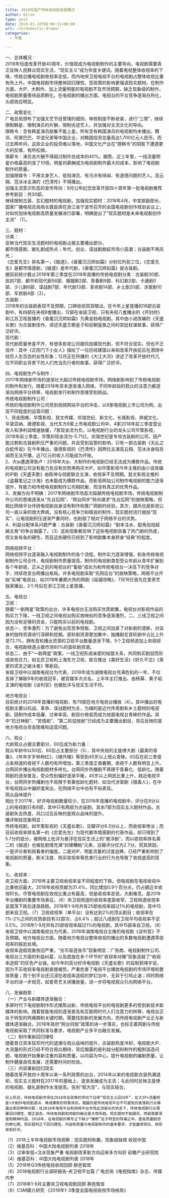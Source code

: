 ```yaml
---
title: 2018年国产传统电视剧发展概况
author: Qiran
type: post
date: 2019-01-18T08:00:51+00:00
url: /zh/domestic-drama/
categories:
  - 传播

---
```

一、总体概况：  
2018年恰逢改革开放40周年，价值观成为电视剧制作的主要导向，电视剧需要真正反映人民群众现实生活，“现实主义”成为年度关键词。随着电视整体收视率的下降，传统台播电视剧收视率走低，而内地央卫视电视平台的电视剧占整体收视比重有所上升。中国电视剧市场整体回归理性，受政策的影响更强调现实题材。在制作方面，大IP、大制作、加上流量明星的电视剧不及市场预期，缺乏现象级的制作，电视剧质量需待品质孵化。在电视剧的播出方面，电视台的平台竞争逐渐白热化，头部效应明显。

二、政策变化：  
广电总局颁布了加强文艺节目管理的细则，审核制度不断收紧，进行“三限”，继续限制韩星、限制演员的片酬，限制劣迹艺人，并加强对主流文化的导向。  
限韩令：含有韩星演员剧集不能上星。所有含有韩国演员的电视剧均未播出。腾讯、阿里巴巴、华谊兄弟等中国企业，对韩国投资总量高达1,700亿元人民币。而过去两年间，这些企业的投资难以落地，中国文化产业在“限韩令”的阴影下遭遇更大的反噬，有所松绑。  
限薪令：演员总片酬不得超过制作总成本的40%。据悉，近三年里，一线流量明星价格最高的涨了10倍，明星的薪酬成为电视剧制作最大的成本，影响了电视剧制作的质量。  
加强限娱令：不用文身艺人、低俗演员、有污点有绯闻、有道德问题的艺人。高云翔、范冰冰主演的《巴清传》不得播出。  
加强主流意识形态的宣传导向：9月公布纪念改革开放四十周年第一批电视剧推荐参考剧目：共30部。  
继续限制古装、玄幻题材的电视剧，加强现实题材：2018年4月，中宣部副部长、国家广播电视总局局长聂辰席在浙江省宁波市召开的全国电视剧创作规划会议上，对如何加快电视剧高质量发展进行部署，明确提出了“现实题材是未来电视剧创作主流” （1）。

三、题材：  
分类：  
反映当代现实生活题材的电视剧占据主要播出部分。  
都市情感剧、献礼剧成热点；年代、创业、谍战剧掀起市场小高潮；古装剧不再风光；  
《恋爱先生》排名第一，《娘道》，《香蜜沉沉烬如霜》分别位列前三位，《恋爱先生》是都市情感剧，《娘道》是年代剧，《香蜜沉沉烬如霜》是古装剧。  
据目前统计截止2018年第三季度在2018年首播的传统电视剧分类：古装剧30部、民初7部、都市和现代剧56部、婚姻剧2部、青春剧9部、科幻剧2部、卡通剧0部、少儿剧6部、谍战剧7部、年代剧13部、革命剧14部、乡土剧20部、涉案剧10部、军旅剧4部（2）。  
古装剧：  
2018年的古装剧表现不及预期，口碑收视双双暗淡。在今年上星首播的16部古装剧中，有四部在央视8套播出，12部在省级卫视，只有央视八套播出的《开封府》和江苏卫视首播的《香蜜沉沉烬如霜》为黄金档电视剧。其中由小说改编的《天盛长歌》为古装剧佳作，讲述天盛王朝皇子和前朝皇族之间的宫廷权谋故事，获得广泛好评。  
现代剧：  
现代剧质量参差不齐，有很多影视公司跟风拍摄现代剧，但不符合现实。但也不乏佳作：其中《正阳门下小女人》描绘了一位历经建国以来和改革开放前后在酒馆中经历人生百态的女性形象；12月正在热播的《大江大河》讲述了改革开放时代几位不同职业背景下的人们充当先行者的故事，获得广泛好评。

四、电视剧生产与制作：  
2017年网络剧市场的逐渐壮大超过传统电视剧市场，网络剧影响到了传统电视剧的制作和发行。随着2018年资本逐渐涌入网络，不同年龄段的观众的注意力都逐渐向网络平台转移，电视剧发行和制作思维受到挑战。  
传统电视剧制作公司：  
传统的电视剧制作公司受到视频网站平台的冲击，以9家电视剧上市公司为例，出现不同程度的运营问题：  
1、资金困难。华策影视、慈文传媒、欢瑞世纪、新文化、长城影视、骅威文化、华录百纳、唐德影视、当代东方9家上市电视剧公司中，4家2018年前三季度营业收入和净利润增速放缓，7家现金流为负。以电视剧行业的龙头公司华策影视，2018年前三季度，华策的现金流为-5.71亿。欢瑞世纪是专攻古装剧的公司，因产能过剩和古装剧积压严重的问题，并且受到监管的影响，只有一部古装剧《天乩之白蛇传说》在今年播出。唐德影视的《巴清传》因两位主演高云翔、范冰冰身陷丑闻而无法开播，近7亿元的收入可能成为坏账。  
2、大ip遭遇滑铁卢：2018年大ip、大制作的电视剧已经无法成为爆款作品。传统的电视剧公司没有能力也没有优势再购买大IP，如华策影视今年主推的由小说改编的IP剧《天盛天歌》由陈坤与倪妮联合主演，收视率不及预期。慈文影视主推的《盗墓笔记之沙海》也未能成为爆款作品。而影音网站公司制作电视剧的能力逐渐提升，有能力和传统电视剧制作公司相抗衡，而没有真正的优秀作品。  
3、发展方向不明确：2017年网络剧市场首次超越传统电视剧市场，传统电视剧制作公司的思维逐渐从“先台后网”、“网台同步”转向谋求“先台后网”的放映策略，但相比网络平台传统电视剧自身没有制作和推广网剧的经验。其次，跟风也是影视公司一直以来的很大弊病，没有核心竞争力和精良的制作，现实题材流行就拍“现实”，让电视剧积压逐渐严重同时，也削弱了相对于网络平台的优势。  
4、利益分配体系问题严重：古装剧《香蜜沉沉烬如霜》“剧本注水、配角加戏超越主角”的争议揭露了。（3）这些现象都反映了这些电视剧具备了热门剧的热度，但又各有各的硬伤，而且这些硬伤已经到了影响剧集本身跻身“经典”的程度。

网络视频平台：  
网络视频平台逐渐融入电视剧制作的各个流程，制作实力逐渐增强，和各传统电视剧制作公司合作，电视剧制作质量提高，制作的电视剧类型受众年龄从青年扩展到各个年龄层，正从之前的电视台的“备胎”成长为和传统电视台一决高下的竞争对手，持续改变台网播出格局。许多电视剧采取“先网后台”的放映策略，网络平台开始“反哺”电视台。如2018年暑期大热的网剧《延禧攻略》，7月19日首先在爱奇艺独家播出，2个月后在浙江卫视上星首播。

五、电视台：  
卫视：  
随着“一剧两星”政策的出台，许多电视台无法购买优质剧集，电视台对影视作品的购买力下降，一线卫视之间电视台购买放映权的竞争逐渐激烈，二、三线卫视之间因为没有足够的资金，只能购买以前的电视剧。  
状态一、竞争激烈：为了避免出现竞争短板，卫视之间加紧了对新剧的垄断，对自身的独特资源进行深耕和挖掘。首轮剧资源更加集中，独播剧在首轮剧中占比上升至72.1%，拥有首轮播出资源的卫视平台数量逐渐下降，5个卫视频道加上央视综合、电视剧频道占据市场80%的首轮剧资源。  
状态二、由于“一剧两星”政策，一线卫视形成亲密的结盟关系，共同购买剧目而形成收视合力。如北京卫视和上海东方卫视，联合推出《美好生活》《好久不见》《真爱的谎言之破冰者》等剧目。  
省级卫视中以湖南电视台为代表，2018年成为湖南电视台充满危机的一年，不仅丢掉了蝉联9年的收视冠军，被官媒多次点名，上半年主打推出、由杨幂、黄子韬主演的电视剧《谈判官》也被批评与现实生活不符。

地方电视台：  
目前统计的2018年首播的电视剧，有79部在地方电视台播放（4）。其中播出的电视剧主要以抗战、革命、谍战题材为主，为辅的是近代传奇剧和乡土题材的电视剧，因制作成本低廉、过审率高、剧目价格低而成为地面电视台青睐的作品。其中“抗日神剧”、“苦情剧”、“第二轮投放剧”已经成为主要播出剧目，背后反映的是地方电视台资金困难和运营问题。

六、观众：  
大龄观众占据主要部分，00后成为新力量：  
观众年龄中以50后、60后占主要部分（5），其中央视的主旋律大剧《最美的青春》、《年年岁岁柿柿红》、《楼外楼》等受到45岁以上观众青睐。00后在前三季度占各频道的收视千人数均有所增加，第三季度正值暑期，收视千人数有明显上升。台网同步播出电视剧题材多样化。台网同步热播剧不再限于青春化、低龄化。随着网剧的逐渐普及，受众性别偏好逐渐平衡，45岁以上网民比重上升，趋近电视平台，台网同步热播剧也不局限于青春低龄化题材，如当代涉案剧《猎毒人》，在中年电视观众中偏好度突出，在网络平台中也有不俗表现。  
观众品味提升：  
相比于2017年，好评电视剧数量较少。在2018年首播的电视剧中，评分在8分以上的电视剧只有8部，其中只有两部为古装剧，其余7部为现实主义题材作品，古装剧失去热度，风口过后反映的是观众品味的提升。  
播评倒挂现象明显：  
传统电视剧，如华策影视的《天盛长歌》，豆瓣评分8.3分以上，而收视率惨淡；而目前收视率排名第一的《恋爱先生》为现代都市情感剧的代表作品，却只得到了5.7分的低分，被网络上批评为悬浮在现实生活上的“悬浮剧”。而以收视率排名第二的《娘道》也被批剧情充满“封建糟粕”元素，豆瓣评分仅为2.7分。究其原因，一是评论者和观看者的偏差。二是对IP、明星流量的过度追捧，已经严重影响到了电视剧的质量，刷关注度、购买收视率等危害行业的行为也导致了收视虚高的现象。

七、收视率：  
央卫视方面，2018年主要卫视收视率呈不同程度的下跌。但电视剧在电视收视中比重依旧最大，2018年收视贡献为31.4%，同比增加0.9个百分点，仍占据近半收视时长。尽管电视剧在收视比重占有最高，但是收视率走低，大剧难觅，是2018年台播剧的重要市场表征。（6）央卫视频道的收视率差距收窄，卫视频道收视率呈震荡下跌后逐渐趋稳。2018年1-9月共有25部收视率超过1%的电视剧，其中15部来自卫视。（7）卫视收视率（单平台）没有达到2%的顶尖剧目；收视率在1%-2%之间的优势剧目有32部次，占6.4%；超过八成剧在卫视平均收视率不足0.5%。2018年1-9月共有25部收视率超过1%的电视剧，其中15部来自卫视。（8）省级卫视中以湖南电视台为代表，2018年湖南电视台主推的电视剧《谈判官》不及预期。地方电视台方面，随着地方电视台整体收视的播出的多数电视剧遭遇零收视率的尴尬处境。  
收视率造假现象依旧严重，“劣币驱逐良币”现象明显：广告商、电视剧制作公司、电视台三方面的利益纠葛，以及盘旋在多个环节的“收视率对赌”现象造就了“收视率造假”的灰色产业链。如今年的高分好评电视剧《天盛长歌》的监制郭靖宇说，因为不买收视率电视剧直接被剪，严重危害了电视平台播放电视剧的市场环境和整体质量；而个别平台还沉浸在收视率造假的梦幻当中，无异于引鸠止渴；同时网络平台的进一步规范，如爱奇艺关闭播放量，进一步将电视观众引向网络平台。

八、发展趋势：  
（一）产业与新媒体逐渐融合：  
多屏时代下电视剧制作形式推陈出新，传统电视平台的电视剧更多的受到新技术新媒体的影响。随着智能电视的逐渐普及和互联网时代人们注意力的转移，电视台正处于转型的阵痛期和关键时期，需要找到新的发展方向，而传统电视剧产业正与新媒体逐渐融合。2018年政府“网台同规”政策的进一步落实，也标志着网剧与传统电视剧采取了共同标准与要求，电视剧产业多平台融合发展。  
（二）制作重新回归理性  
随着昔日资本狂欢时代的退潮与观众品味的提升，古装剧热度冷却，电视剧大IP、大流量的形式已经不符合观众期待，背后揭露的是利益分配和制作的粗制滥造问题，电视剧开始重新注重内容和质量。以内容为中心，提升电视剧的编剧质量，让制作健康良性发展，还需要时间的检验。  
（三）内容重新回归现实  
随着改革开放四十周年以来一系列政策的出台，2014年以来的电视剧古装热潮退却，现实主义题材在2017年的基础上，逐渐发展成为主流；与此同时反映主旋律的电视剧、献礼剧制作水准提高，告别“假大空”，与现实结合。

<pre class="wp-block-code"><code>综上所述，传统电视剧市场在2018年在政策的导向下迎来“现实主义回归年”，在大IP+流量明星+大制作电视剧遇冷、难成爆款的现象背后，揭露的是传统电视平台不可避免的衰落和行业暴露出来的种种问题；在2018年电视平台和网络平台市场此消彼长的状态下，传统电视剧行业需要回归理性、摆正姿态，传统电视剧和网剧的融合是大势所趋。现实题材不能跟风，而是需要深度和精神内涵。2018年，在电视剧的寒冬之下缺少“爆款”处于转型的阵痛之中，是高质量剧目的孵化期。现实题材之下回归理性，内容和质量为电视剧制作的基本要求，才能赢得观众、收视率和好评。</code></pre>

（1）2018上半年电视剧市场观察：现实题材称霸，现象级缺席 收视中国  
（2）维基百科：中国大陆电视剧列表 2018年  
（3）过审率低+注水现象严重 电视剧改革新方向迎来多方叫好 前瞻产业研究院  
（4）维基百科：中国大陆电视剧列表 2018年  
（5）2018年Q3传统电视收视回顾 群邑智库  
（6）2018电视剧行业调研报告-央卫视平台篇 广电总局《电视指南》杂志、传媒内参  
（7）2018年1-9月主要央卫视电视剧回顾 群邑智库  
（8）CSM媒介研究 《2018年1-3季度全国电视收视市场格局》